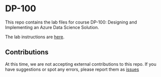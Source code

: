 # DP-100

This repo contains the lab files for course DP-100: Designing and Implementing an Azure Data Science Solution.

The lab instructions are [here](labdocs/README.md).

## Contributions

At this time, we are not accepting external contributions to this repo. If you have suggestions or spot any errors, please report them as [issues](https://github.com/MicrosoftLearning/DP100/issues)
